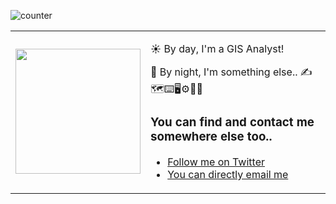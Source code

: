 ![counter](https://enptoztq5pvuv8q.m.pipedream.net)

<table border="0" cellspacing="0" cellpadding="0">
  <tr>
    <td style="border: 0";>
      <img width="200" src="https://user-images.githubusercontent.com/4013518/89487925-4690ef00-d7d9-11ea-91b1-a5d9e4083f01.png" />
    </td>
    <td style="border: 0";>
      <p>
        ☀️ By day, I'm a GIS Analyst!
      </p>
      <p>
        🌙 By night, I'm something else.. ✍️🗺️⌨️🖥️⚙️🥁🎣
      </p>
      <h3>You can find and contact me somewhere else too..</h3>
      <ul>
        <li>
          <i class="fab fa-twitter-square"></i><a href="https://twitter.com/wslerry">Follow me on Twitter</a>
        </li>
        <li>
          <i class="fab fa-twitter-square"></i><a href="mailto: lerryws.xyz@outlook.com">You can directly email me</a>
        </li>
      </ul>
    </td>
  </tr>
</table>
